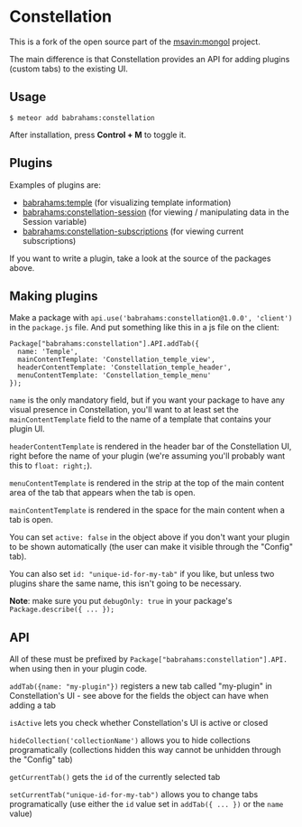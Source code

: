 Constellation
=============

This is a fork of the open source part of the [msavin:mongol](https://github.com/msavin/Mongol) project.

The main difference is that Constellation provides an API for adding plugins (custom tabs) to the existing UI.

Usage
-----

	$ meteor add babrahams:constellation

After installation, press <strong>Control + M</strong> to toggle it.

Plugins
-------

Examples of plugins are:

- [babrahams:temple](https://github.com/JackAdams/temple) (for visualizing template information)
- [babrahams:constellation-session](https://github.com/JackAdams/constellation-session) (for viewing / manipulating data in the Session variable)
- [babrahams:constellation-subscriptions](https://github.com/JackAdams/constellation-subscriptions) (for viewing current subscriptions)

If you want to write a plugin, take a look at the source of the packages above.

Making plugins
--------------

Make a package with `api.use('babrahams:constellation@1.0.0', 'client')` in the `package.js` file. And put something like this in a js file on the client:

```
Package["babrahams:constellation"].API.addTab({
  name: 'Temple',
  mainContentTemplate: 'Constellation_temple_view',
  headerContentTemplate: 'Constellation_temple_header',
  menuContentTemplate: 'Constellation_temple_menu'
});
```

`name` is the only mandatory field, but if you want your package to have any visual presence in Constellation, you'll want to at least set the `mainContentTemplate` field to the name of a template that contains your plugin UI.

`headerContentTemplate` is rendered in the header bar of the Constellation UI, right before the name of your plugin (we're assuming you'll probably want this to `float: right;`).

`menuContentTemplate` is rendered in the strip at the top of the main content area of the tab that appears when the tab is open.

`mainContentTemplate` is rendered in the space for the main content when a tab is open.

You can set `active: false` in the object above if you don't want your plugin to be shown automatically (the user can make it visible through the "Config" tab).

You can also set `id: "unique-id-for-my-tab"` if you like, but unless two plugins share the same name, this isn't going to be necessary.

__Note__: make sure you put `debugOnly: true` in your package's `Package.describe({ ... });`

API
---

All of these must be prefixed by `Package["babrahams:constellation"].API.` when using then in your plugin code.

`addTab({name: "my-plugin"})` registers a new tab called "my-plugin" in Constellation's UI - see above for the fields the object can have when adding a tab

`isActive` lets you check whether Constellation's UI is active or closed

`hideCollection('collectionName')` allows you to hide collections programatically (collections hidden this way cannot be unhidden through the "Config" tab)

`getCurrentTab()` gets the `id` of the currently selected tab

`setCurrentTab("unique-id-for-my-tab")` allows you to change tabs programatically (use either the `id` value set in `addTab({ ... })` or the `name` value)